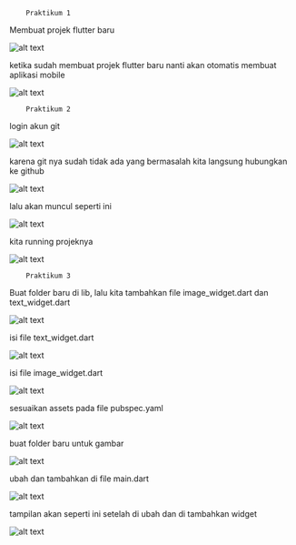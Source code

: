         Praktikum 1
Membuat projek flutter baru

![alt text](ss/image.png)

ketika sudah membuat projek flutter baru nanti akan otomatis membuat aplikasi mobile 

![alt text](ss/image-1.png)

        Praktikum 2
login akun git 

![alt text](ss/image-2.png)

karena git nya sudah tidak ada yang bermasalah 
kita langsung hubungkan ke github

![alt text](ss/image-3.png)

lalu akan muncul seperti ini

![alt text](ss/image-4.png)

kita running projeknya

![alt text](ss/image-5.png)

        Praktikum 3
Buat folder baru di lib, lalu kita tambahkan file image_widget.dart dan text_widget.dart

![alt text](ss/image-6.png)

isi file text_widget.dart 

![alt text](ss/image-7.png)

isi file image_widget.dart

![alt text](ss/image-8.png)

sesuaikan assets pada file pubspec.yaml

![alt text](ss/image-9.png)

buat folder baru untuk gambar

![alt text](ss/image-10.png)

ubah dan tambahkan di file main.dart

![alt text](ss/image-11.png)

tampilan akan seperti ini setelah di ubah dan di tambahkan widget

![alt text](ss/image-12.png)